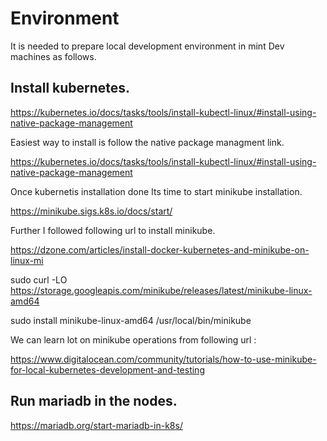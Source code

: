 # Environment

It is needed to prepare local development environment in mint Dev machines as follows.


## Install kubernetes. 

https://kubernetes.io/docs/tasks/tools/install-kubectl-linux/#install-using-native-package-management

Easiest way to install is follow the native package managment link.

https://kubernetes.io/docs/tasks/tools/install-kubectl-linux/#install-using-native-package-management

Once kubernetis installation done Its time to start minikube installation.

https://minikube.sigs.k8s.io/docs/start/

Further I followed following url to install minikube.

https://dzone.com/articles/install-docker-kubernetes-and-minikube-on-linux-mi


sudo curl -LO https://storage.googleapis.com/minikube/releases/latest/minikube-linux-amd64

sudo install minikube-linux-amd64 /usr/local/bin/minikube

We can learn lot on minikube operations from following url :

https://www.digitalocean.com/community/tutorials/how-to-use-minikube-for-local-kubernetes-development-and-testing

## Run mariadb in the nodes.

https://mariadb.org/start-mariadb-in-k8s/



